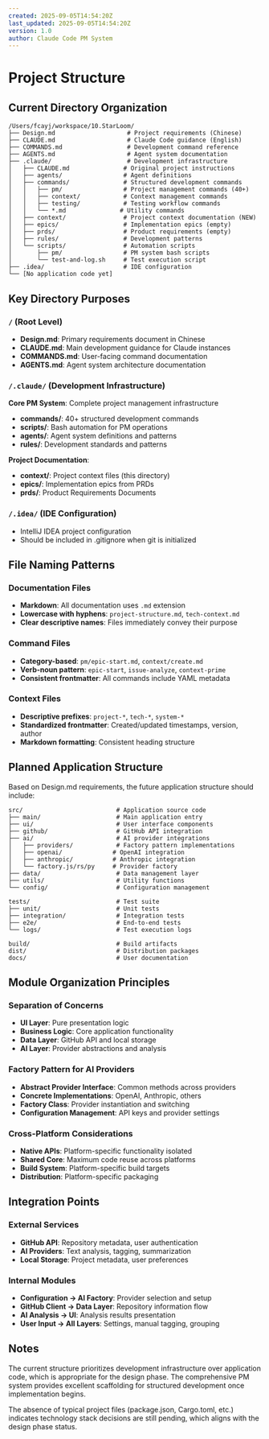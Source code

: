 ```yaml
---
created: 2025-09-05T14:54:20Z
last_updated: 2025-09-05T14:54:20Z
version: 1.0
author: Claude Code PM System
---
```


# Project Structure

## Current Directory Organization

```
/Users/fcayj/workspace/10.StarLoom/
├── Design.md                    # Project requirements (Chinese)
├── CLAUDE.md                    # Claude Code guidance (English)
├── COMMANDS.md                  # Development command reference
├── AGENTS.md                    # Agent system documentation
├── .claude/                     # Development infrastructure
│   ├── CLAUDE.md               # Original project instructions
│   ├── agents/                 # Agent definitions
│   ├── commands/               # Structured development commands
│   │   ├── pm/                 # Project management commands (40+)
│   │   ├── context/            # Context management commands
│   │   ├── testing/            # Testing workflow commands
│   │   └── *.md               # Utility commands
│   ├── context/                # Project context documentation (NEW)
│   ├── epics/                  # Implementation epics (empty)
│   ├── prds/                   # Product requirements (empty)
│   ├── rules/                  # Development patterns
│   └── scripts/                # Automation scripts
│       ├── pm/                 # PM system bash scripts
│       └── test-and-log.sh     # Test execution script
├── .idea/                      # IDE configuration
└── [No application code yet]
```

## Key Directory Purposes

### `/` (Root Level)
- **Design.md**: Primary requirements document in Chinese
- **CLAUDE.md**: Main development guidance for Claude instances
- **COMMANDS.md**: User-facing command documentation
- **AGENTS.md**: Agent system architecture documentation

### `/.claude/` (Development Infrastructure)
**Core PM System**: Complete project management infrastructure
- **commands/**: 40+ structured development commands
- **scripts/**: Bash automation for PM operations
- **agents/**: Agent system definitions and patterns
- **rules/**: Development standards and patterns

**Project Documentation**:
- **context/**: Project context files (this directory)
- **epics/**: Implementation epics from PRDs
- **prds/**: Product Requirements Documents

### `/.idea/` (IDE Configuration)
- IntelliJ IDEA project configuration
- Should be included in .gitignore when git is initialized

## File Naming Patterns

### Documentation Files
- **Markdown**: All documentation uses `.md` extension
- **Lowercase with hyphens**: `project-structure.md`, `tech-context.md`
- **Clear descriptive names**: Files immediately convey their purpose

### Command Files
- **Category-based**: `pm/epic-start.md`, `context/create.md`
- **Verb-noun pattern**: `epic-start`, `issue-analyze`, `context-prime`
- **Consistent frontmatter**: All commands include YAML metadata

### Context Files
- **Descriptive prefixes**: `project-*`, `tech-*`, `system-*`
- **Standardized frontmatter**: Created/updated timestamps, version, author
- **Markdown formatting**: Consistent heading structure

## Planned Application Structure

Based on Design.md requirements, the future application structure should include:

```
src/                          # Application source code
├── main/                     # Main application entry
├── ui/                       # User interface components
├── github/                   # GitHub API integration
├── ai/                       # AI provider integrations
│   ├── providers/            # Factory pattern implementations
│   ├── openai/              # OpenAI integration
│   ├── anthropic/           # Anthropic integration
│   └── factory.js/rs/py     # Provider factory
├── data/                     # Data management layer
├── utils/                    # Utility functions
└── config/                   # Configuration management

tests/                        # Test suite
├── unit/                     # Unit tests
├── integration/              # Integration tests
├── e2e/                      # End-to-end tests
└── logs/                     # Test execution logs

build/                        # Build artifacts
dist/                         # Distribution packages
docs/                         # User documentation
```

## Module Organization Principles

### Separation of Concerns
- **UI Layer**: Pure presentation logic
- **Business Logic**: Core application functionality
- **Data Layer**: GitHub API and local storage
- **AI Layer**: Provider abstractions and analysis

### Factory Pattern for AI Providers
- **Abstract Provider Interface**: Common methods across providers
- **Concrete Implementations**: OpenAI, Anthropic, others
- **Factory Class**: Provider instantiation and switching
- **Configuration Management**: API keys and provider settings

### Cross-Platform Considerations
- **Native APIs**: Platform-specific functionality isolated
- **Shared Core**: Maximum code reuse across platforms
- **Build System**: Platform-specific build targets
- **Distribution**: Platform-specific packaging

## Integration Points

### External Services
- **GitHub API**: Repository metadata, user authentication
- **AI Providers**: Text analysis, tagging, summarization
- **Local Storage**: Project metadata, user preferences

### Internal Modules
- **Configuration → AI Factory**: Provider selection and setup
- **GitHub Client → Data Layer**: Repository information flow
- **AI Analysis → UI**: Analysis results presentation
- **User Input → All Layers**: Settings, manual tagging, grouping

## Notes

The current structure prioritizes development infrastructure over application code, which is appropriate for the design phase. The comprehensive PM system provides excellent scaffolding for structured development once implementation begins.

The absence of typical project files (package.json, Cargo.toml, etc.) indicates technology stack decisions are still pending, which aligns with the design phase status.
